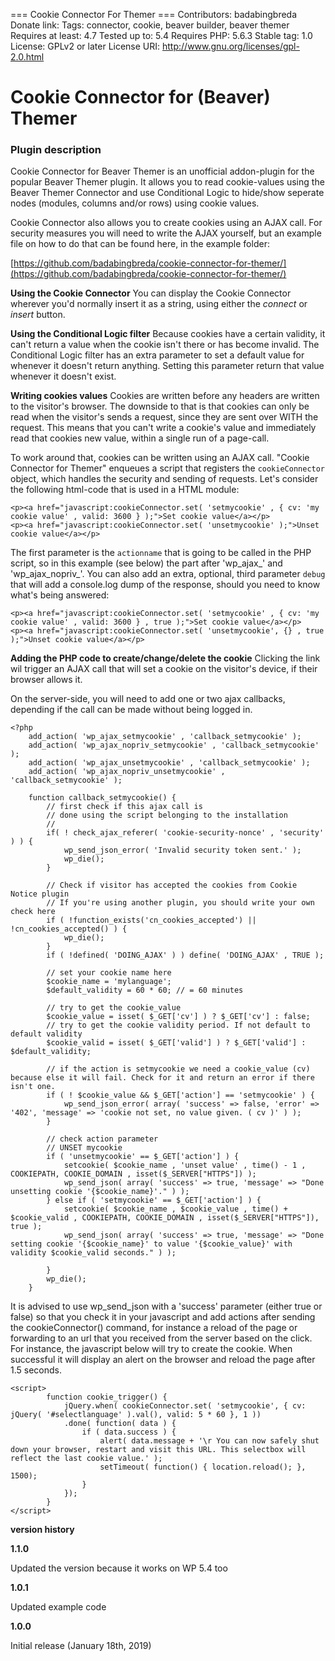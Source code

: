 === Cookie Connector For Themer ===
Contributors: badabingbreda
Donate link:
Tags: connector, cookie, beaver builder, beaver themer
Requires at least: 4.7
Tested up to: 5.4
Requires PHP: 5.6.3
Stable tag: 1.0
License: GPLv2 or later
License URI: http://www.gnu.org/licenses/gpl-2.0.html

Cookie Connector for (Beaver) Themer
====================================

### Plugin description
Cookie Connector for Beaver Themer is an unofficial addon-plugin for the popular Beaver Themer plugin. It allows you to read cookie-values using the Beaver Themer Connector and use Conditional Logic to hide/show seperate nodes (modules, columns and/or rows) using cookie values.

Cookie Connector also allows you to create cookies using an AJAX call. For security measures you will need to write the AJAX yourself, but an example file on how to do that can be found here, in the example folder:

[https://github.com/badabingbreda/cookie-connector-for-themer/](https://github.com/badabingbreda/cookie-connector-for-themer/)

**Using the Cookie Connector**
You can display the Cookie Connector wherever you'd normally insert it as a string, using either the *connect* or *insert* button.

**Using the Conditional Logic filter**
Because cookies have a certain validity, it can't return a value when the cookie isn't there or has become invalid. The Conditional Logic filter has an extra parameter to set a default value for whenever it doesn't return anything. Setting this parameter return that value whenever it doesn't exist.

**Writing cookies values**
Cookies are written before any headers are written to the visitor's browser. The downside to that is that cookies can only be read when the visitor's sends a request, since they are sent over WITH the request. This means that you can't write a cookie's value and immediately read that cookies new value, within a single run of a page-call.

To work around that, cookies can be written using an AJAX call.
"Cookie Connector for Themer" enqueues a script that registers the `cookieConnector` object, which handles the security and sending of requests.
Let's consider the following html-code that is used in a HTML module:

    <p><a href="javascript:cookieConnector.set( 'setmycookie' , { cv: 'my cookie value' , valid: 3600 } );">Set cookie value</a></p>
    <p><a href="javascript:cookieConnector.set( 'unsetmycookie' );">Unset cookie value</a></p>

The first parameter is the `actionname` that is going to be called in the PHP script, so in this example (see below) the part after 'wp_ajax_' and 'wp_ajax_nopriv_'.
You can also add an extra, optional, third parameter `debug` that will add a console.log dump of the response, should you need to know what's being answered:

    <p><a href="javascript:cookieConnector.set( 'setmycookie' , { cv: 'my cookie value' , valid: 3600 } , true );">Set cookie value</a></p>
    <p><a href="javascript:cookieConnector.set( 'unsetmycookie', {} , true );">Unset cookie value</a></p>

**Adding the PHP code to create/change/delete the cookie**
Clicking the link wil trigger an AJAX call that will set a cookie on the visitor's device, if their browser allows it.

On the server-side, you will need to add one or two ajax callbacks, depending if the call can be made without being logged in.

    <?php
        add_action( 'wp_ajax_setmycookie' , 'callback_setmycookie' );
        add_action( 'wp_ajax_nopriv_setmycookie' , 'callback_setmycookie' );
        add_action( 'wp_ajax_unsetmycookie' , 'callback_setmycookie' );
        add_action( 'wp_ajax_nopriv_unsetmycookie' , 'callback_setmycookie' );

        function callback_setmycookie() {
        	// first check if this ajax call is
    	    // done using the script belonging to the installation
    	    //
    	    if( ! check_ajax_referer( 'cookie-security-nonce' , 'security' ) ) {
    		    wp_send_json_error( 'Invalid security token sent.' );
    		    wp_die();
    	    }

    	    // Check if visitor has accepted the cookies from Cookie Notice plugin
    	    // If you're using another plugin, you should write your own check here
    	    if ( !function_exists('cn_cookies_accepted') || !cn_cookies_accepted() ) {
    	        wp_die();
    	    }
     		if ( !defined( 'DOING_AJAX' ) ) define( 'DOING_AJAX' , TRUE );

    		// set your cookie name here
    		$cookie_name = 'mylanguage';
    		$default_validity = 60 * 60; // = 60 minutes

    		// try to get the cookie_value
    		$cookie_value = isset( $_GET['cv'] ) ? $_GET['cv'] : false;
    		// try to get the cookie validity period. If not default to default validity
    		$cookie_valid = isset( $_GET['valid'] ) ? $_GET['valid'] : $default_validity;

    		// if the action is setmycookie we need a cookie_value (cv) because else it will fail. Check for it and return an error if there isn't one.
    		if ( ! $cookie_value && $_GET['action'] == 'setmycookie' ) {
    		    wp_send_json_error( array( 'success' => false, 'error' => '402', 'message' => 'cookie not set, no value given. ( cv )' ) );
    		}

    		// check action parameter
    		// UNSET mycookie
    		if ( 'unsetmycookie' == $_GET['action'] ) {
    		 	setcookie( $cookie_name , 'unset value' , time() - 1 , COOKIEPATH, COOKIE_DOMAIN , isset($_SERVER["HTTPS"]) );
    		    wp_send_json( array( 'success' => true, 'message' => "Done unsetting cookie '{$cookie_name}'." ) );
    		} else if ( 'setmycookie' == $_GET['action'] ) {
    		    setcookie( $cookie_name , $cookie_value , time() + $cookie_valid , COOKIEPATH, COOKIE_DOMAIN , isset($_SERVER["HTTPS"]), true );
    		    wp_send_json( array( 'success' => true, 'message' => "Done setting cookie '{$cookie_name}' to value '{$cookie_value}' with validity $cookie_valid seconds." ) );

    		}
    		wp_die();
        }

It is advised to use wp_send_json with a 'success' parameter (either true or false) so that you check it in your javascript and add actions after sending the cookieConnector() command, for instance a reload of the page or forwarding to an url that you received from the server based on the click.
For instance, the javascript below will try to create the cookie. When successful it will display an alert on the browser and reload the page after 1.5 seconds.

    <script>
    		function cookie_trigger() {
    			jQuery.when( cookieConnector.set( 'setmycookie', { cv: jQuery( '#selectlanguage' ).val(), valid: 5 * 60 }, 1 ))
    	        .done( function( data ) {
	    	        if ( data.success ) {
    	                alert( data.message + '\r You can now safely shut down your browser, restart and visit this URL. This selectbox will reflect the last cookie value.' );
    	                setTimeout( function() { location.reload(); }, 1500);
    	            }
    	        });
    	    }
    </script>


**version history**

**1.1.0**

Updated the version because it works on WP 5.4 too

**1.0.1**

Updated example code

**1.0.0**

Initial release (January 18th, 2019)
